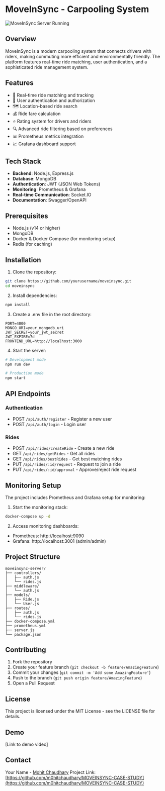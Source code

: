 # MoveInSync - Carpooling System

![MoveInSync Server Running](./docs/assets/server-running.png)

## Overview
MoveInSync is a modern carpooling system that connects drivers with riders, making commuting more efficient and environmentally friendly. The platform features real-time ride matching, user authentication, and a sophisticated ride management system.

## Features
- 🚗 Real-time ride matching and tracking
- 👥 User authentication and authorization
- 🗺️ Location-based ride search
- 💰 Ride fare calculation
- ⭐ Rating system for drivers and riders
- 🔍 Advanced ride filtering based on preferences
- 📊 Prometheus metrics integration
- 📈 Grafana dashboard support

## Tech Stack
- **Backend**: Node.js, Express.js
- **Database**: MongoDB
- **Authentication**: JWT (JSON Web Tokens)
- **Monitoring**: Prometheus & Grafana
- **Real-time Communication**: Socket.IO
- **Documentation**: Swagger/OpenAPI

## Prerequisites
- Node.js (v14 or higher)
- MongoDB
- Docker & Docker Compose (for monitoring setup)
- Redis (for caching)

## Installation

1. Clone the repository:
```bash
git clone https://github.com/yourusername/moveinsync.git
cd moveinsync
```

2. Install dependencies:
```bash
npm install
```

3. Create a .env file in the root directory:
```env
PORT=4000
MONGO_URI=your_mongodb_uri
JWT_SECRET=your_jwt_secret
JWT_EXPIRE=7d
FRONTEND_URL=http://localhost:3000
```

4. Start the server:
```bash
# Development mode
npm run dev

# Production mode
npm start
```

## API Endpoints

### Authentication
- POST `/api/auth/register` - Register a new user
- POST `/api/auth/login` - Login user

### Rides
- POST `/api/rides/createRide` - Create a new ride
- GET `/api/rides/getRides` - Get all rides
- GET `/api/rides/bestRides` - Get best matching rides
- PUT `/api/rides/:id/request` - Request to join a ride
- PUT `/api/rides/:id/approval` - Approve/reject ride request

## Monitoring Setup

The project includes Prometheus and Grafana setup for monitoring:

1. Start the monitoring stack:
```bash
docker-compose up -d
```

2. Access monitoring dashboards:
- Prometheus: http://localhost:9090
- Grafana: http://localhost:3001 (admin/admin)

## Project Structure
```
moveinsync-server/
├── controllers/
│   ├── auth.js
│   └── rides.js
├── middleware/
│   └── auth.js
├── models/
│   ├── Ride.js
│   └── User.js
├── routes/
│   ├── auth.js
│   └── rides.js
├── docker-compose.yml
├── prometheus.yml
├── server.js
└── package.json
```

## Contributing
1. Fork the repository
2. Create your feature branch (`git checkout -b feature/AmazingFeature`)
3. Commit your changes (`git commit -m 'Add some AmazingFeature'`)
4. Push to the branch (`git push origin feature/AmazingFeature`)
5. Open a Pull Request

## License
This project is licensed under the MIT License - see the LICENSE file for details.

## Demo
[Link to demo video]

## Contact
Your Name - [Mohit Chaudhary](https://www.linkedin.com/in/m0hitchaudhary/)
Project Link: [https://github.com/m0hitchaudhary/MOVEINSYNC-CASE-STUDY](https://github.com/m0hitchaudhary/MOVEINSYNC-CASE-STUDY) 
